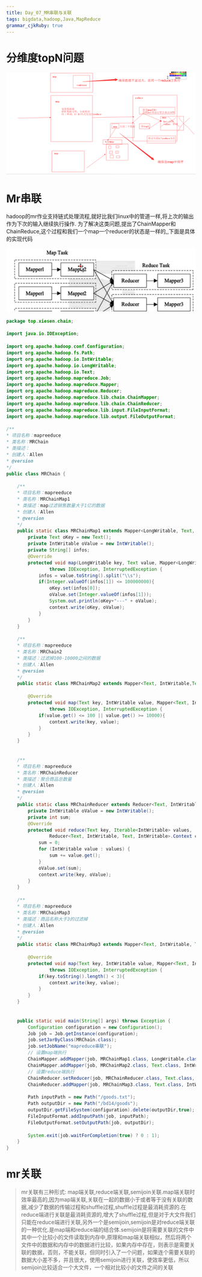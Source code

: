 ```yaml
---
title: Day_07_MR串联与关联
tags: bigdata,hadoop,Java,MapReduce
grammar_cjkRuby: true
---
```


# 分维度topN问题

![topN分维度示意图][1]




# Mr串联
hadoop的mr作业支持链式处理流程,就好比我们linux中的管道一样,将上次的输出作为下次的输入继续执行操作.
为了解决这类问题,提出了ChainMapper和ChainReduce,这个过程和我们一个map一个reducer的状态是一样的,,下面是具体的实现代码


![MR原理分析示意图][2]

``` java
package top.xiesen.chain;

import java.io.IOException;

import org.apache.hadoop.conf.Configuration;
import org.apache.hadoop.fs.Path;
import org.apache.hadoop.io.IntWritable;
import org.apache.hadoop.io.LongWritable;
import org.apache.hadoop.io.Text;
import org.apache.hadoop.mapreduce.Job;
import org.apache.hadoop.mapreduce.Mapper;
import org.apache.hadoop.mapreduce.Reducer;
import org.apache.hadoop.mapreduce.lib.chain.ChainMapper;
import org.apache.hadoop.mapreduce.lib.chain.ChainReducer;
import org.apache.hadoop.mapreduce.lib.input.FileInputFormat;
import org.apache.hadoop.mapreduce.lib.output.FileOutputFormat;

/**
* 项目名称：mapreeduce
* 类名称：MRChain
* 类描述：
* 创建人：Allen
* @version
*/
public class MRChain {
	
	/**
	* 项目名称：mapreeduce
	* 类名称：MRChainMap1
	* 类描述：map过滤销售数量大于1亿的数据
	* 创建人：Allen
	* @version
	*/
	public static class MRChainMap1 extends Mapper<LongWritable, Text, Text, IntWritable>{
		private Text oKey = new Text();
		private IntWritable oValue = new IntWritable();
		private String[] infos;
		@Override
		protected void map(LongWritable key, Text value, Mapper<LongWritable, Text, Text, IntWritable>.Context context)
				throws IOException, InterruptedException {
			infos = value.toString().split("\\s");
			if(Integer.valueOf(infos[1]) <= 100000000){
				oKey.set(infos[0]);
				oValue.set(Integer.valueOf(infos[1]));
				System.out.println(oKey+"---" + oValue);
				context.write(oKey, oValue);
			}
		}
	}
	
	/**
	* 项目名称：mapreeduce
	* 类名称：MRChain2
	* 类描述：过滤掉100-10000之间的数据
	* 创建人：Allen
	* @version
	*/
	public static class MRChainMap2 extends Mapper<Text, IntWritable,Text, IntWritable>{

		@Override
		protected void map(Text key, IntWritable value, Mapper<Text, IntWritable, Text, IntWritable>.Context context)
				throws IOException, InterruptedException {
			if(value.get() <= 100 || value.get() >= 10000){
				context.write(key, value);
			}
		}
	}
	
	
	/**
	* 项目名称：mapreeduce
	* 类名称：MRChainReducer
	* 类描述：聚合商品总数量
	* 创建人：Allen
	* @version
	*/
	public static class MRChainReducer extends Reducer<Text, IntWritable, Text, IntWritable>{
		private IntWritable oValue = new IntWritable();
		private int sum;
		@Override
		protected void reduce(Text key, Iterable<IntWritable> values,
				Reducer<Text, IntWritable, Text, IntWritable>.Context context) throws IOException, InterruptedException {
			sum = 0;
			for (IntWritable value : values) {
				sum += value.get();
			}
			oValue.set(sum);
			context.write(key, oValue);
		}
	}
	
	/**
	* 项目名称：mapreeduce
	* 类名称：MRChainMap3
	* 类描述：商品名称大于3的过滤掉
	* 创建人：Allen
	* @version
	*/
	public static class MRChainMap3 extends Mapper<Text, IntWritable, Text, IntWritable>{
		
		@Override
		protected void map(Text key, IntWritable value, Mapper<Text, IntWritable, Text, IntWritable>.Context context)
				throws IOException, InterruptedException {
			if(key.toString().length() < 3){
				context.write(key, value);
			}
		}
	}
	
	
	public static void main(String[] args) throws Exception {
		Configuration configuration = new Configuration();
		Job job = Job.getInstance(configuration);
		job.setJarByClass(MRChain.class);
		job.setJobName("mapreduce串联");
		// 设置map端执行
		ChainMapper.addMapper(job, MRChainMap1.class, LongWritable.class, Text.class, Text.class, IntWritable.class, configuration);
		ChainMapper.addMapper(job, MRChainMap2.class, Text.class, IntWritable.class,Text.class, IntWritable.class, configuration);
		// 设置reduce端执行
		ChainReducer.setReducer(job, MRChainReducer.class, Text.class, IntWritable.class, Text.class, IntWritable.class, configuration);
		ChainReducer.addMapper(job, MRChainMap3.class, Text.class, IntWritable.class, Text.class, IntWritable.class, configuration);
		
		Path inputPath = new Path("/goods.txt");
		Path outputDir = new Path("/bd14/goods");
		outputDir.getFileSystem(configuration).delete(outputDir,true);
		FileInputFormat.addInputPath(job, inputPath);
		FileOutputFormat.setOutputPath(job, outputDir);
		
		System.exit(job.waitForCompletion(true) ? 0 : 1);
	}
}
```

# mr关联

> mr关联有三种形式: map端关联,reduce端关联,semijoin关联.map端关联时效率最高的,因为map端关联,关联在一起的数据小于或者等于没有关联的数据,减少了数据的传输过程和shuffle过程,shuffle过程是最消耗资源的.在reduce端进行关联是最消耗资源的,增大了shuffle过程,但是对于大文件我们只能在reduce端进行关联,另外一个是semijoin,semijoin是对reduce端关联的一种优化.是map端和reduce端的结合体.semijoin是将需要关联的文件中其中一个比较小的文件读取到内存中,原理和map端关联相似，然后将两个文件中的数据和内存中的数据进行比较，如果内存中存在，则表示是需要关联的数据，否则，不能关联，但同时引入了一个问题，如果连个需要关联的数据大小差不多，并且很大，使用semijoin进行关联，使效率更低，所以semijoin比较适合一个大文件，一个相对比较小的文件之间的关联


  [1]: https://www.github.com/xiesen310/notes_Images/raw/master/images/1508329686314.jpg
  [2]: https://www.github.com/xiesen310/notes_Images/raw/master/images/1508328590698.jpg